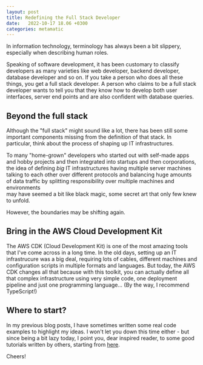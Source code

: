 ```yaml
---
layout: post
title: Redefining the Full Stack Developer
date:   2022-10-17 18.06 +0300
categories: metamatic
---
```


In information technology, terminology has always been a bit slippery,
especially when describing human roles. 

Speaking of software development, it has been customary to classify developers
as many varieties like web developer, backend developer, database developer 
and so on. If you take a person who does all these things, you get a full
stack developer. A person who claims to be a full stack developer
wants to tell you that they know how to develop both user interfaces,
server end points and are also confident with database queries.

## Beyond the full stack

Although the "full stack" might sound like a lot, there has been still some important 
components missing from the definition of that stack.
In particular, think about the process of shaping up IT infrastructures.

To many "home-grown" developers who started out with self-made apps 
and hobby projects and then integrated into startups and then corporations, 
the idea of defining *big* IT infrastructures having
multiple server machines talking to each other over different
protocols and balancing huge amounts of data traffic by splitting 
responsibility over multiple machines and environments  
may have seemed a bit like black magic, some secret art that only
few knew to unfold. 

However, the boundaries may be shifting again.

## Bring in the AWS Cloud Development Kit

The AWS CDK (Cloud Development Kit) is one of the most amazing tools that 
I've come across in a long time. In the old days, setting up an IT
infrastrucure was a big deal, requiring lots of cables, different machines
and configuration scripts in multiple formats and languages. 
But today, the AWS CDK changes all that because with this toolkit, 
you can actually define all that complex infrastructure
using very simple code, one deployment pipeline and just one programming language...
(By the way, I recommend TypeScript!)

## Where to start?

In my previous blog posts, I have sometimes written some real code examples
to highlight my ideas. I won't let you down this time either - but since being a bit lazy 
today, I point you, dear inspired reader, to some good tutorials written by others,
starting from [here](https://cdkworkshop.com/20-typescript.html).

Cheers!
